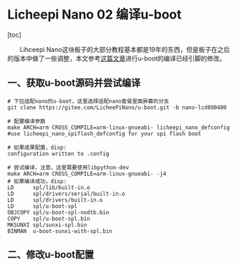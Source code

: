 # Licheepi Nano 02 编译u-boot

[toc]

&emsp;&emsp;Lihceepi Nano这块板子的大部分教程基本都是19年的东西，但是板子在之后的版本中做了一些调整，本文参考<a href = "https://www.daimajiaoliu.com/daima/672d9f75798b803">这篇文章</a>进行u-boot的编译已经引脚的修改。

## 一、获取u-boot源码并尝试编译

```shell
# 下拉适配nano的u-boot，这里选择适配nano套餐里面屏幕的分支
git clone https://gitee.com/LicheePiNano/u-boot.git -b nano-lcd800480

# 配置编译参数
make ARCH=arm CROSS_COMPILE=arm-linux-gnueabi- licheepi_nano_defconfig       
#use licheepi_nano_spiflash_defconfig for your spi flash boot

# 如果成果配置，disp:
configuration written to .config

# 尝试编译，注意，这里需要使用libpython-dev
make ARCH=arm CROSS_COMPILE=arm-linux-gnueabi- -j4
# 如果编译成功，disp:
LD      spl/lib/built-in.o
LD      spl/drivers/serial/built-in.o
LD      spl/drivers/built-in.o
LD      spl/u-boot-spl
OBJCOPY spl/u-boot-spl-nodtb.bin
COPY    spl/u-boot-spl.bin
MKSUNXI spl/sunxi-spl.bin
BINMAN  u-boot-sunxi-with-spl.bin
```

## 二、修改u-boot配置

